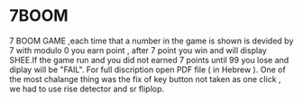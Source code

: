 # 7BOOM
7 BOOM GAME  ,each time that a number in the game is shown is devided by 7 with modulo 0 you earn point , after 7 point you win and will display SHEE.If the game run and you did not earned 7 points until 99 you lose and diplay will be "FAIL". 
For full discription open PDF file ( in Hebrew ).
One of the most chalange thing was the fix of key button not taken as one click , we had to use rise detector and sr fliplop.
